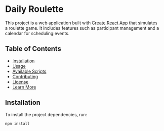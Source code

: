 # Daily Roulette

This project is a web application built with [Create React App](https://github.com/facebook/create-react-app) that simulates a roulette game. It includes features such as participant management and a calendar for scheduling events.

## Table of Contents

- [Installation](#installation)
- [Usage](#usage)
- [Available Scripts](#available-scripts)
- [Contributing](#contributing)
- [License](#license)
- [Learn More](#learn-more)

## Installation

To install the project dependencies, run:

```bash
npm install
```